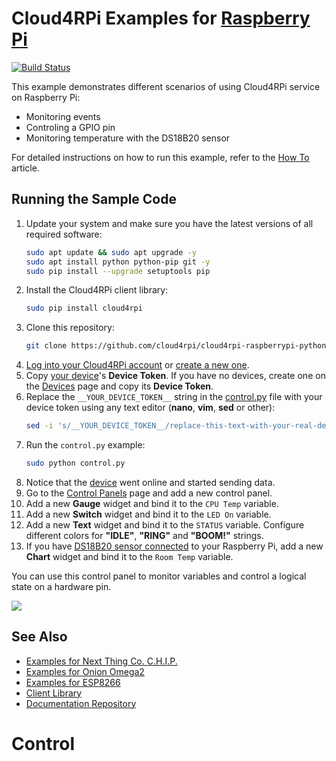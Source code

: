 Cloud4RPi Examples for [Raspberry Pi](https://www.raspberrypi.org/products/)
============================================================================

[![Build Status](https://travis-ci.org/cloud4rpi/cloud4rpi-raspberrypi-python.svg?branch=master)](https://travis-ci.org/cloud4rpi/cloud4rpi-raspberrypi-python)

This example demonstrates different scenarios of using Cloud4RPi service on Raspberry Pi:
 - Monitoring events
 - Controling a GPIO pin
 - Monitoring temperature with the DS18B20 sensor

For detailed instructions on how to run this example, refer to the [How To](https://cloud4rpi.github.io/docs/howto/rpi) article.

## Running the Sample Code

1. Update your system and make sure you have the latest versions of all required software:
    ```sh
    sudo apt update && sudo apt upgrade -y
    sudo apt install python python-pip git -y
    sudo pip install --upgrade setuptools pip
    ```
2. Install the Cloud4RPi client library:
    ```sh
    sudo pip install cloud4rpi
    ```
3. Clone this repository:
    ```sh
    git clone https://github.com/cloud4rpi/cloud4rpi-raspberrypi-python.git && cd cloud4rpi-raspberrypi-python
    ```
4. [Log into your Cloud4RPi account](https://cloud4rpi.io/signin) or [create a new one](https://cloud4rpi.io/register).
5. Copy [your device](https://cloud4rpi.io/devices)'s **Device Token**. If you have no devices, create one on the [Devices](https://cloud4rpi.io/devices) page and copy its **Device Token**.
6. Replace the `__YOUR_DEVICE_TOKEN__` string in the [control.py](https://github.com/cloud4rpi/cloud4rpi-raspberrypi-python/blob/master/control.py) file with your device token using any text editor (**nano**, **vim**, **sed** or other):
    ```sh
    sed -i 's/__YOUR_DEVICE_TOKEN__/replace-this-text-with-your-real-device-token/' control.py
    ```
7. Run the `control.py` example:
    ```sh
    sudo python control.py
    ```
8. Notice that the [device](https://cloud4rpi.io/devices) went online and started sending data.
9. Go to the [Control Panels](https://cloud4rpi.io/control-panels/) page and add a new control panel.
10. Add a new **Gauge** widget and bind it to the `CPU Temp` variable.
10. Add a new **Switch** widget and bind it to the `LED On` variable.
11. Add a new **Text** widget and bind it to the `STATUS` variable. Configure different colors for **"IDLE"**, **"RING"** and **"BOOM!"** strings.
12. If you have [DS18B20 sensor connected](http://docs.cloud4rpi.io/howto/rpi/#connect-ds18b20-temperature-sensor) to your Raspberry Pi, add a new **Chart** widget and bind it to the `Room Temp` variable.

You can use this control panel to monitor variables and control a logical state on a hardware pin.

![](https://github.com/cloud4rpi/docs/raw/master/example-img/panel.png)

## See Also

* [Examples for Next Thing Co. C.H.I.P.](https://github.com/cloud4rpi/cloud4rpi-chip-python)
* [Examples for Onion Omega2](https://github.com/cloud4rpi/cloud4rpi-omega2-python)
* [Examples for ESP8266](https://github.com/cloud4rpi/cloud4rpi-esp8266-micropython)
* [Client Library](https://github.com/cloud4rpi/cloud4rpi)
* [Documentation Repository](https://github.com/cloud4rpi/docs)
# Control
